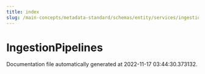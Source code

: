 ```yaml
---
title: index
slug: /main-concepts/metadata-standard/schemas/entity/services/ingestionpipelines
---
```


# IngestionPipelines

Documentation file automatically generated at 2022-11-17 03:44:30.373132.
